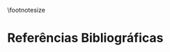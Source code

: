 \footnotesize

<!-- 
Do not edit this page.

References are automatically generated from the BibTex file (References.bib)

...which you should create using your reference manager.
-->

# Referências Bibliográficas
